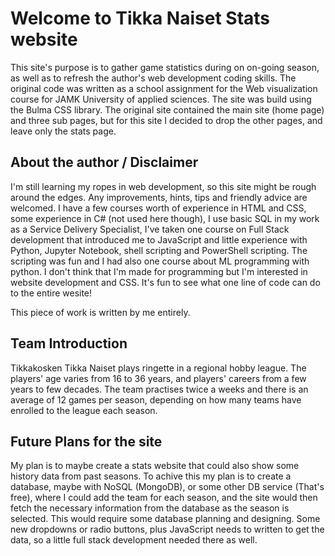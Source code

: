 # Welcome to Tikka Naiset Stats website

This site's purpose is to gather game statistics during on on-going season, as well as to refresh the author's web development coding skills. The original code was written as a school assignment for the Web visualization course for JAMK University of applied sciences. The site was build using the Bulma CSS library. The original site contained the main site (home page) and three sub pages, but for this site I decided to drop the other pages, and leave only the stats page.

## About the author / Disclaimer

I'm still learning my ropes in web development, so this site might be rough around the edges. Any improvements, hints, tips and friendly advice are welcomed. I have a few courses worth of experience in HTML and CSS, some experience in C# (not used here though), I use basic SQL in my work as a Service Delivery Specialist, I've taken one course on Full Stack development that introduced me to JavaScript and little experience with Python, Jupyter Notebook, shell scripting and PowerShell scripting. The scripting was fun and I had also one course about ML programming with python. I don't think that I'm made for programming but I'm interested in website development and CSS. It's fun to see what one line of code can do to the entire wesite!

This piece of work is written by me entirely.

## Team Introduction

Tikkakosken Tikka Naiset plays ringette in a regional hobby league. The players' age varies from 16 to 36 years, and players' careers from a few years to few decades. The team practises twice a weeks and there is an average of 12 games per season, depending on how many teams have enrolled to the league each season. 

## Future Plans for the site

My plan is to maybe create a stats website that could also show some history data from past seasons. To achive this my plan is to create a database, maybe with NoSQL (MongoDB), or some other DB service (That's free), where I could add the team for each season, and the site would then fetch the necessary information from the database as the season is selected. This would require some database planning and designing. Some new dropdowns or radio buttons, plus JavaScript needs to written to get the data, so a little full stack development needed there as well.
